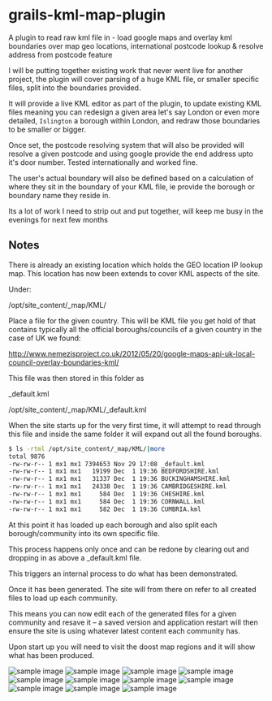# grails-kml-map-plugin
A plugin to read raw kml file in - load google maps and overlay kml boundaries over map geo locations, international postcode lookup &amp; resolve address from postcode feature



I will be putting together existing work that never went live for another project, the plugin will cover parsing of a huge KML file, or smaller specific files, split into the boundaries provided. 

It will provide a live KML editor as part of the plugin, to update existing KML files meaning you can redesign a given area let's say London or even more detailed, `Islington` a borough within London, and redraw those boundaries to be smaller or bigger.

Once set, the postcode resolving system that will also be provided will resolve a given postcode and using google provide the end address upto it's door number. Tested internationally and worked fine.

The user's actual boundary will also be defined based on a calculation of where they sit in the boundary of your KML file, ie provide the borough or boundary name they reside in.


Its a lot of work I need to strip out and put together, will keep me busy in the evenings for next few months

Notes
----


There is already an existing location which holds the GEO location IP lookup map. 
This location has now been extends to cover KML aspects of the site.

Under:

/opt/site_content/_map/KML/

Place a file for the given country. This will be KML file you get hold of that contains typically all the official boroughs/councils of a given country in the case of UK we found:

http://www.nemezisproject.co.uk/2012/05/20/google-maps-api-uk-local-council-overlay-boundaries-kml/

This file was then stored in this folder as 

_default.kml


/opt/site_content/_map/KML/_default.kml


When the site starts up for the very first time, it will attempt to read through this file and inside the same folder it will expand out all the found boroughs.

```bash
$ ls -rtml /opt/site_content/_map/KML/|more
total 9876
-rw-rw-r-- 1 mx1 mx1 7394653 Nov 29 17:08 _default.kml
-rw-rw-r-- 1 mx1 mx1   19199 Dec  1 19:36 BEDFORDSHIRE.kml
-rw-rw-r-- 1 mx1 mx1   31337 Dec  1 19:36 BUCKINGHAMSHIRE.kml
-rw-rw-r-- 1 mx1 mx1   24338 Dec  1 19:36 CAMBRIDGESHIRE.kml
-rw-rw-r-- 1 mx1 mx1     584 Dec  1 19:36 CHESHIRE.kml
-rw-rw-r-- 1 mx1 mx1     584 Dec  1 19:36 CORNWALL.kml
-rw-rw-r-- 1 mx1 mx1     582 Dec  1 19:36 CUMBRIA.kml
```

At this point it has loaded up each borough and also split each borough/community into its own specific file.

This process happens only once and can be redone by clearing out and dropping in as above a _default.kml file.

This triggers an internal process to do what has been demonstrated.

Once it has been generated. The site will from there on refer to all created files to load up each community.

This means you can now edit each of the generated files for a given community and resave it – a saved version and application restart will then ensure the site is using whatever latest content each community has.

Upon start up you will need to visit the doost map regions and it will show what has been produced.

![sample image](https://raw.githubusercontent.com/vahidhedayati/grails-kml-map-plugin/master/documentation/map-region-editor.png)
![sample image](https://raw.githubusercontent.com/vahidhedayati/grails-kml-map-plugin/master/documentation/map-region-editor-edit.png)
![sample image](https://raw.githubusercontent.com/vahidhedayati/grails-kml-map-plugin/master/documentation/map-region-editor-edit1.png)
![sample image](https://raw.githubusercontent.com/vahidhedayati/grails-kml-map-plugin/master/documentation/map-region-editor-edit2.png)
![sample image](https://raw.githubusercontent.com/vahidhedayati/grails-kml-map-plugin/master/documentation/map-region-editor-edit3.png)
![sample image](https://raw.githubusercontent.com/vahidhedayati/grails-kml-map-plugin/master/documentation/map-region-editor-edit4.png)
![sample image](https://raw.githubusercontent.com/vahidhedayati/grails-kml-map-plugin/master/documentation/map-region-editor-edit5.png)
![sample image](https://raw.githubusercontent.com/vahidhedayati/grails-kml-map-plugin/master/documentation/map-region-editor-edit6.png)
![sample image](https://raw.githubusercontent.com/vahidhedayati/grails-kml-map-plugin/master/documentation/map-region-editor-edit7.png)
![sample image](https://raw.githubusercontent.com/vahidhedayati/grails-kml-map-plugin/master/documentation/map-region-editor-edit8.png)
![sample image](https://raw.githubusercontent.com/vahidhedayati/grails-kml-map-plugin/master/documentation/map-region-editor-edit9.png)

